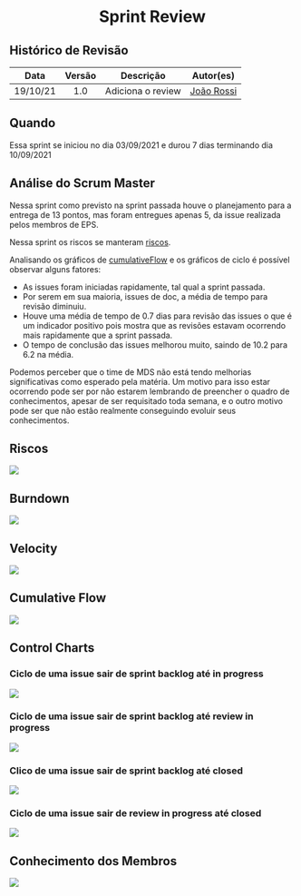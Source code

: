 <h1 style="text-align: center">Sprint Review</h1>

## Histórico de Revisão
| Data | Versão | Descrição | Autor(es)|
|:----:|:------:|:---------:|:--------:|
| 19/10/21 | 1.0 | Adiciona o review | [João Rossi](https://github.com/bielrossi15)|

## Quando
Essa sprint se iniciou no dia 03/09/2021 e durou 7 dias terminando dia 10/09/2021

## Análise do Scrum Master

Nessa sprint como previsto na sprint passada houve o planejamento para a entrega de 13 pontos, mas foram entregues apenas 5, da issue realizada pelos membros de EPS.

Nessa sprint os riscos se manteram [riscos](#riscos).

Analisando os gráficos de [cumulativeFlow](#cumulative-flow) e os gráficos de ciclo é possível observar alguns fatores:

- As issues foram iniciadas rapidamente, tal qual a sprint passada.
- Por serem em sua maioria, issues de doc, a média de tempo para revisão diminuiu.
- Houve uma média de tempo de 0.7 dias para revisão das issues o que é um indicador positivo pois mostra que as revisões estavam ocorrendo mais rapidamente que a sprint passada.
- O tempo de conclusão das issues melhorou muito, saindo de 10.2 para 6.2 na média.

Podemos perceber que o time de MDS não está tendo melhorias significativas como esperado pela matéria.
Um motivo para isso estar ocorrendo pode ser por não estarem lembrando de preencher o quadro de conhecimentos, apesar de ser requisitado toda semana, e o outro motivo pode ser que não estão realmente conseguindo evoluir seus conhecimentos.


## Riscos

[![](riscos.png)](riscos.png)

## Burndown
[![](burndown.png)](burndown.png)

## Velocity
[![](velocity.png)](velocity.png)

## Cumulative Flow
[![](cumulative.png)](cumulative.png)

## Control Charts

### Ciclo de uma issue sair de sprint backlog até in progress
[![](backlog_progress.png)](backlog_progress.png)


### Ciclo de uma issue sair de sprint backlog até review in progress
[![](backlog_review.png)](backlog_review.png)

### Clico de uma issue sair de sprint backlog até closed
[![](backlog_closed.png)](backlog_closed.png)

### Ciclo de uma issue sair de review in progress até closed
[![](review_closed.png)](review_closed.png)

## Conhecimento dos Membros
[![](melhoria.png)](melhoria.png)




